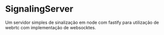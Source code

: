 # SignalingServer
Um servidor simples de sinalização em node com fastify para utilização de webrtc com implementação de websocktes.
